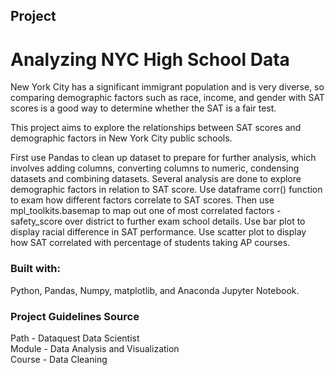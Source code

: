 ## Project
# Analyzing NYC High School Data

New York City has a significant immigrant population and is very diverse, so comparing demographic factors such as race, income, and gender with SAT scores is a good way to determine whether the SAT is a fair test.

This project aims to explore the relationships between SAT scores and demographic factors in New York City public schools.

First use Pandas to clean up dataset to prepare for further analysis, which involves adding columns, converting columns to numeric, condensing datasets and combining datasets.  Several analysis are done to explore demographic factors in relation to SAT score.  Use dataframe corr() function to exam how different factors correlate to SAT scores. Then use mpl_toolkits.basemap to map out one of most correlated factors - safety_score over district to further exam school details. Use bar plot to display racial difference in SAT performance.  Use scatter plot to display how SAT correlated with percentage of students taking AP courses.


### Built with:

Python, Pandas, Numpy, matplotlib, and Anaconda Jupyter Notebook.


### Project Guidelines Source

 Path - Dataquest Data Scientist\
 Module - Data Analysis and Visualization\
 Course - Data Cleaning